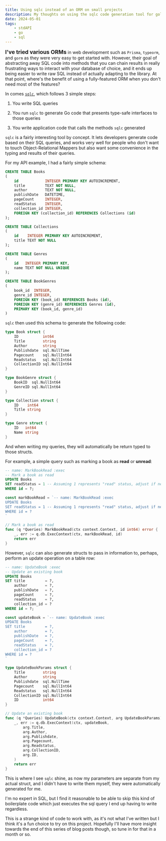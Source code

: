 ```yaml
---
title: Using sqlc instead of an ORM on small projects
description: My thoughts on using the sqlc code generation tool for golang on my small API project instead of a fully-featured ORM.
date: 2024-05-01
tags:
    - stdAPI
    - go
    - sql
---
```


<span style="font-size: 1.25em; font-weight: bold;">I've tried various ORMs</span>  in web development such as `Prisma`, `typeorm`, and `gorm` as they were very easy to get started with.
However, their goal of abstracting away SQL code into methods that you can chain results in really frustrating ways to interact with your database of choice, and it ends up being easier to write raw SQL instead of actually adapting to the library. At that point, where's the benefit of using a fully-featured ORM when you don't need most of the features?

In comes [`sqlc`](https://docs.sqlc.dev/en/latest/), which follows 3 simple steps:

1. You write SQL queries

2. You run `sqlc` to generate Go code that presents type-safe interfaces to those queries

3. You write application code that calls the methods `sqlc` generated

`sqlc` is a fairly interesting tool by concept. 
It lets developers generate code based on their SQL queries, and works very well for people who don't want to touch Object-Relational Mappers but also want some convenience in the typing and results of their queries.

For my API example, I had a fairly simple schema:
```sql
CREATE TABLE Books
(
    id            INTEGER PRIMARY KEY AUTOINCREMENT,
    title         TEXT NOT NULL,
    author        TEXT NOT NULL,
    publishDate   DATETIME,
    pageCount     INTEGER,
    readStatus    INTEGER,
    collection_id INTEGER,
    FOREIGN KEY (collection_id) REFERENCES Collections (id)
);

CREATE TABLE Collections
(
    id    INTEGER PRIMARY KEY AUTOINCREMENT,
    title TEXT NOT NULL
);

CREATE TABLE Genres
(
    id   INTEGER PRIMARY KEY,
    name TEXT NOT NULL UNIQUE
);

CREATE TABLE BookGenres
(
    book_id  INTEGER,
    genre_id INTEGER,
    FOREIGN KEY (book_id) REFERENCES Books (id),
    FOREIGN KEY (genre_id) REFERENCES Genres (id),
    PRIMARY KEY (book_id, genre_id)
)
```

`sqlc` then used this schema to generate the following code:

```go
type Book struct {
	ID           int64
	Title        string
	Author       string
	Publishdate  sql.NullTime
	Pagecount    sql.NullInt64
	Readstatus   sql.NullInt64
	CollectionID sql.NullInt64
}

type BookGenre struct {
	BookID  sql.NullInt64
	GenreID sql.NullInt64
}

type Collection struct {
	ID    int64
	Title string
}

type Genre struct {
	ID   int64
	Name string
}
```

And when writing my queries, they will automatically be return typed to those structs.

For example, a simple query such as marking a book as **read** or **unread**:
```sql
-- name: MarkBookRead :exec
-- Mark a book as read
UPDATE Books
SET readStatus = 1 -- Assuming 1 represents "read" status, adjust if needed
WHERE id = ?;
```
```go
const markBookRead = `-- name: MarkBookRead :exec
UPDATE Books
SET readStatus = 1 -- Assuming 1 represents "read" status, adjust if needed
WHERE id = ?
`

// Mark a book as read
func (q *Queries) MarkBookRead(ctx context.Context, id int64) error {
	_, err := q.db.ExecContext(ctx, markBookRead, id)
	return err
}

```

However, `sqlc` can also generate structs to pass in information to, perhaps, perform an update operation on a table row:
```sql
-- name: UpdateBook :exec
-- Update an existing book
UPDATE Books
SET title         = ?,
    author        = ?,
    publishDate   = ?,
    pageCount     = ?,
    readStatus    = ?,
    collection_id = ?
WHERE id = ?;
```
```go
const updateBook = `-- name: UpdateBook :exec
UPDATE Books
SET title         = ?,
    author        = ?,
    publishDate   = ?,
    pageCount     = ?,
    readStatus    = ?,
    collection_id = ?
WHERE id = ?
`

type UpdateBookParams struct {
	Title        string
	Author       string
	Publishdate  sql.NullTime
	Pagecount    sql.NullInt64
	Readstatus   sql.NullInt64
	CollectionID sql.NullInt64
	ID           int64
}

// Update an existing book
func (q *Queries) UpdateBook(ctx context.Context, arg UpdateBookParams) error {
	_, err := q.db.ExecContext(ctx, updateBook,
		arg.Title,
		arg.Author,
		arg.Publishdate,
		arg.Pagecount,
		arg.Readstatus,
		arg.CollectionID,
		arg.ID,
	)
	return err
}
```
This is where I see `sqlc` shine, as now my parameters are separate from my actual struct, and I didn't have to write them myself, they were automatically generated for me.

I'm no expert in SQL, but I find it reasonable to be able to skip this kind of boilerplate code which just executes the sql query I end up having to write regardless.

This is a strange kind of code to work with, as it's not what I've written but I think it's a fun choice to try on this project. Hopefully I'll have more insight towards the end of this series of blog posts though, so tune in for that in a month or so.